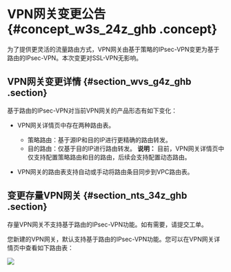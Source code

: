 # VPN网关变更公告 {#concept_w3s_24z_ghb .concept}

为了提供更灵活的流量路由方式，VPN网关由基于策略的IPsec-VPN变更为基于路由的IPsec-VPN。本次变更对SSL-VPN无影响。

## VPN网关变更详情 {#section_wvs_g4z_ghb .section}

基于路由的IPsec-VPN对当前VPN网关的产品形态有如下变化：

-   VPN网关详情页中存在两种路由表。

    -   策略路由：基于源IP和目的IP进行更精确的路由转发。
    -   目的路由：仅基于目的IP进行路由转发。
    **说明：** 目前，VPN网关详情页中仅支持配置策略路由和目的路由，后续会支持配置动态路由。

-   VPN网关的路由表支持自动或手动将路由条目同步到VPC路由表。

## 变更存量VPN网关 {#section_nts_34z_ghb .section}

存量VPN网关不支持基于路由的IPsec-VPN功能。如有需要，请提交工单。

您新建的VPN网关，默认支持基于路由的IPsec-VPN功能。您可以在VPN网关详情页中查看如下路由表：

![](http://static-aliyun-doc.oss-cn-hangzhou.aliyuncs.com/assets/img/150978/155546564542114_zh-CN.png)

